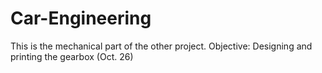 # Car-Engineering
This is the mechanical part of the other project.
Objective: Designing and printing the gearbox (Oct. 26)
